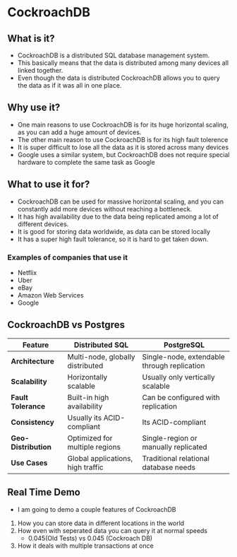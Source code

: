 # CockroachDB

## What is it?
- CockroachDB is a distributed SQL database management system.
- This basically means that the data is distributed among many devices all linked together.
- Even though the data is distributed CockroachDB allows you to query the data as if it was all in one place.

## Why use it?
- One main reasons to use CockroachDB is for its huge horizontal scaling, as you can add a huge amount of devices.
- The other main reason to use CockroachDB is for its high fault tolerence
- It is super difficult to lose all the data as it is stored across many devices
- Google uses a similar system, but CockroachDB does not require special hardware to complete the same task as Google

## What to use it for?
- CockroachDB can be used for massive horizontal scaling, and you can constantly add more devices without reaching a bottleneck.
- It has high availability due to the data being replicated among a lot of different devices.
- It is good for storing data worldwide, as data can be stored locally
- It has a super high fault tolerance, so it is hard to get taken down. 

### Examples of companies that use it
- Netflix
- Uber
- eBay
- Amazon Web Services
- Google

## CockroachDB vs Postgres
| Feature              | Distributed SQL                      | PostgreSQL                                  |
|----------------------|--------------------------------------|---------------------------------------------|
| **Architecture**     | Multi-node, globally distributed     | Single-node, extendable through replication |
| **Scalability**      | Horizontally scalable                | Usually only vertically scalable            |
| **Fault Tolerance**  | Built-in high availability           | Can be configured with replication          |
| **Consistency**      | Usually its ACID-compliant           | Its ACID-compliant                          |
| **Geo-Distribution** | Optimized for multiple regions       | Single-region or manually replicated        |
| **Use Cases**        | Global applications, high traffic    | Traditional relational database needs       |

## Real Time Demo
- I am going to demo a couple features of CockroachDB
1. How you can store data in different locations in the world
2. How even with seperated data you can query it at normal speeds
    - 0.045(Old Tests) vs 0.045 (Cockroach DB)
3. How it deals with multiple transactions at once




